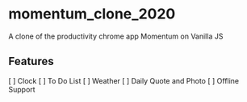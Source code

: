 # momentum_clone_2020

A clone of the productivity chrome app Momentum on Vanilla JS

## Features

[ ] Clock
[ ] To Do List
[ ] Weather
[ ] Daily Quote and Photo
[ ] Offline Support
